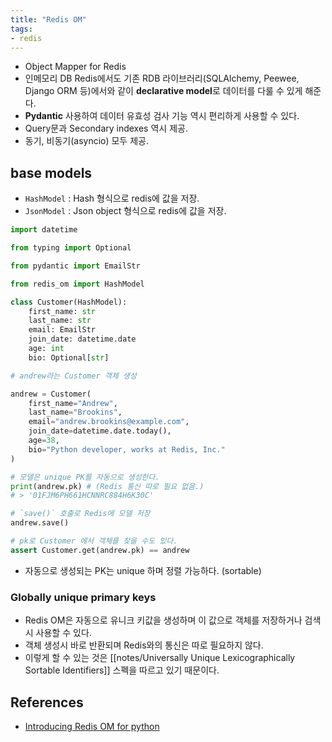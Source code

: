 ```yaml
---
title: "Redis OM"
tags:
- redis
---
```

- Object Mapper for Redis
- 인메모리 DB Redis에서도 기존 RDB 라이브러리(SQLAlchemy, Peewee, Django ORM 등)에서와 같이 **declarative model**로 데이터를 다룰 수 있게 해준다. 
- **Pydantic** 사용하여 데이터 유효성 검사 기능 역시 편리하게 사용할 수 있다. 
- Query문과 Secondary indexes 역시 제공. 
- 동기, 비동기(asyncio) 모두 제공.

## base models
- `HashModel` : Hash 형식으로 redis에 값을 저장.
- `JsonModel` : Json object 형식으로 redis에 값을 저장.

```py
import datetime

from typing import Optional

from pydantic import EmailStr

from redis_om import HashModel

class Customer(HashModel):
	first_name: str
	last_name: str
	email: EmailStr
	join_date: datetime.date
	age: int
	bio: Optional[str]

# andrew라는 Customer 객체 생성

andrew = Customer(
	first_name="Andrew",
	last_name="Brookins",
	email="andrew.brookins@example.com",
	join_date=datetime.date.today(),
	age=38,
	bio="Python developer, works at Redis, Inc."
)

# 모델은 unique PK를 자동으로 생성한다.
print(andrew.pk) # (Redis 통신 따로 필요 없음.)
# > '01FJM6PH661HCNNRC884H6K30C'

# `save()` 호출로 Redis에 모델 저장 
andrew.save()

# pk로 Customer 에서 객체를 찾을 수도 있다.
assert Customer.get(andrew.pk) == andrew
```
- 자동으로 생성되는  PK는 unique 하며 정렬 가능하다. (sortable)

### Globally unique primary keys
- Redis OM은 자동으로 유니크 키값을 생성하며 이 값으로 객체를 저장하거나 검색시 사용할 수 있다. 
- 객체 생성시 바로 반환되며 Redis와의 통신은 따로 필요하지 않다. 
- 이렇게 할 수 있는 것은 [[notes/Universally Unique Lexicographically Sortable Identifiers]] 스펙을 따르고 있기 때문이다. 

## References
- [Introducing Redis OM for python](https://redis.com/blog/introducing-redis-om-for-python/)